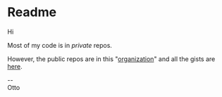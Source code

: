 # Readme

Hi

Most of my code is in *private* repos. 

However, the public repos are in this 
"[organization](https://github.com/og-pr)" and all the gists are [here](https://gist.github.com/ottograjeda/).

--  
Otto

